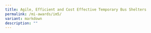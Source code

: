 ```yaml
---
title: Agile, Efficient and Cost Effective Temporary Bus Shelters
permalink: /mi-awards/im5/
variant: markdown
description: ""
---
```

